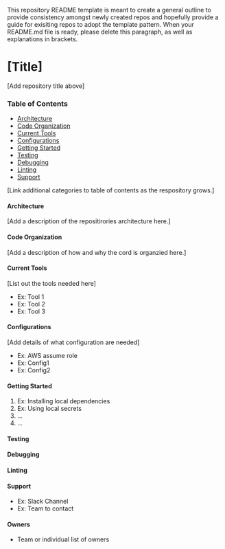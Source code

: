 This repository README template is meant to create a general outline to provide consistency amongst newly created repos and hopefully provide a guide for exisiting repos to adopt the template pattern. When your README.md file is ready, please delete this paragraph, as well as explanations in brackets.

# [Title]

[Add repository title above]

### Table of Contents

- [Architecture](#architecture)
- [Code Organization](#code-organization)
- [Current Tools](#current-tools)
- [Configurations](#configurations)
- [Getting Started](#getting-started)
- [Testing](#testing)
- [Debugging](#debugging)
- [Linting](#linting)
- [Support](#support)

[Link additional categories to table of contents as the respository grows.]

#### Architecture

[Add a description of the repositirories architecture here.]

#### Code Organization

[Add a description of how and why the cord is organzied here.]

#### Current Tools

[List out the tools needed here]

- Ex: Tool 1
- Ex: Tool 2
- Ex: Tool 3

#### Configurations

[Add details of what configuration are needed]

- Ex: AWS assume role
- Ex: Config1
- Ex: Config2

#### Getting Started

1.  Ex: Installing local dependencies
2.  Ex: Using local secrets
3.  ...
4.  ...

#### Testing

#### Debugging

#### Linting

#### Support

- Ex: Slack Channel
- Ex: Team to contact

#### Owners

- Team or individual list of owners
